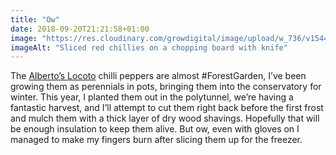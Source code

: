 ```yaml
---
title: "Ow"
date: 2018-09-20T21:21:58+01:00
image: "https://res.cloudinary.com/growdigital/image/upload/w_736/v1544353291/chillies-30936467728.jpg"
imageAlt: "Sliced red chillies on a chopping board with knife"
---
```


The [Alberto’s Locoto](http://www.realseeds.co.uk/hotpeppers.html) chilli peppers are almost #ForestGarden, I’ve been growing them as perennials in pots, bringing them into the conservatory for winter. This year, I planted them out in the polytunnel, we’re having a fantastic harvest, and I’ll attempt to cut them right back before the first frost and mulch them with a thick layer of dry wood shavings. Hopefully that will be enough insulation to keep them alive. But ow, even with gloves on I managed to make my fingers burn after slicing them up for the freezer.
